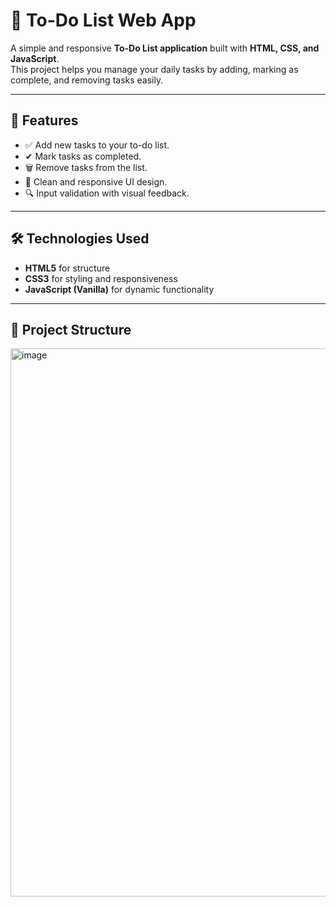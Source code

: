 # 📝 To-Do List Web App

A simple and responsive **To-Do List application** built with **HTML, CSS, and JavaScript**.  
This project helps you manage your daily tasks by adding, marking as complete, and removing tasks easily.

---

## 🚀 Features
- ✅ Add new tasks to your to-do list.
- ✔ Mark tasks as completed.
- 🗑 Remove tasks from the list.
- 🎨 Clean and responsive UI design.
- 🔍 Input validation with visual feedback.

---

## 🛠 Technologies Used
- **HTML5** for structure
- **CSS3** for styling and responsiveness
- **JavaScript (Vanilla)** for dynamic functionality

---

## 📂 Project Structure




<img width="986" height="877" alt="image" src="https://github.com/user-attachments/assets/c2ab8784-bfc9-4d25-90b2-b47fc588245f" />
